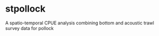 # stpollock
A spatio-temporal CPUE analysis combining bottom and acoustic trawl survey data for pollock
